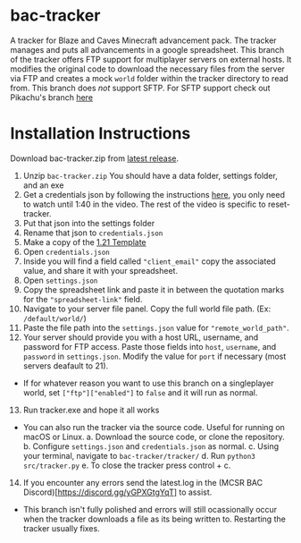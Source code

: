 # bac-tracker
A tracker for Blaze and Caves Minecraft advancement pack. The tracker manages and puts all advancements in a google spreadsheet.
This branch of the tracker offers FTP support for multiplayer servers on external hosts.
It modifies the original code to download the necessary files from the server via FTP and creates a mock `world` folder within the tracker directory to read from.
This branch does *not* support SFTP. For SFTP support check out Pikachu's branch [here](https://github.com/p1k0chu/bac-tracker)

# Installation Instructions
Download bac-tracker.zip from [latest release](https://github.com/TheTalkingMime/bac-tracker/releases).

1. Unzip `bac-tracker.zip` You should have a data folder, settings folder, and an exe
2. Get a credentials json by following the instructions [here](https://www.youtube.com/watch?v=KIAo3Lgsk_Q), you only need to watch until 1:40 in the video. The rest of the video is specific to reset-tracker.
3. Put that json into the settings folder
4. Rename that json to `credentials.json`
5. Make a copy of the [1.21 Template](https://docs.google.com/spreadsheets/d/1Gyp1atdQ7QLEWRHBQ2AQFaTcg38jzZFPvaCOE4OeJhI/edit?gid=37686975#gid=37686975)
6. Open `credentials.json`
7. Inside you will find a field called `"client_email"` copy the associated value, and share it with your spreadsheet.
8. Open `settings.json`
9. Copy the spreadsheet link and paste it in between the quotation marks for the `"spreadsheet-link"` field.
10. Navigate to your server file panel. Copy the full world file path. (Ex: `/default/world/`)
11. Paste the file path into the `settings.json` value for `"remote_world_path"`.
12. Your server should provide you with a host URL, username, and password for FTP access.
Paste those fields into `host`, `username`, and `password` in `settings.json`. Modify the value for `port` if necessary (most servers deafault to 21).
  - If for whatever reason you want to use this branch on a singleplayer world, set `["ftp"]["enabled"]` to `false` and it will run as normal.
13. Run tracker.exe and hope it all works
  - You can also run the tracker via the source code. Useful for running on macOS or Linux.
    a. Download the source code, or clone the repository.
    b. Configure `settings.json` and `credentials.json` as normal.
    c. Using your terminal, navigate to `bac-tracker/tracker/`
    d. Run `python3 src/tracker.py`
    e. To close the tracker press control + c.
14. If you encounter any errors send the latest.log in the (MCSR BAC Discord)[https://discord.gg/yGPXGtgYqT] to assist.
  - This branch isn't fully polished and errors will still ocassionally occur when the tracker downloads a file as its being written to. Restarting the tracker usually fixes.
